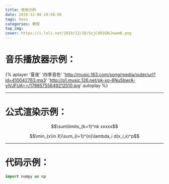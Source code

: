 ```yaml
---
title: 使用示例
date: 2019-12-08 19:50:56
tags: hexo
categories: 教程
top_img: 
cover: https://i.loli.net/2019/12/18/SzjCdO1GBLhwem6.png
---
```


# 音乐播放器示例：
{% aplayer '夏夜' '四季音色' 'http://music.163.com/song/media/outer/url?id=410042763.mp3' 'http://p1.music.126.net/pk-xo-6Nu5bwrA-ylVJFUA==/17885755649212510.jpg' autoplay %}

---

# 公式渲染示例：
$$\sum\limits_{k=1}^nk xxxxx$$

$$\min_{x\in X}\sum_{i=1}^{n}\lambda_i d(x_i,x)^p$$

---

# 代码示例：
```python
import numpy as np
```
<!-- ![](https://i.loli.net/2019/12/07/5A7EoeY9HRTqfBF.jpg)
![](https://i.loli.net/2019/12/08/yMzEQ1RfwlG2sLX.jpg) -->